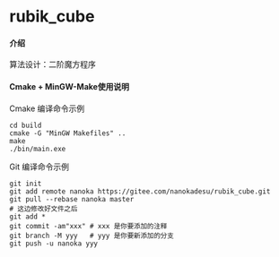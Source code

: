 # rubik_cube

#### 介绍
算法设计：二阶魔方程序

#### Cmake + MinGW-Make使用说明

Cmake 编译命令示例

```
cd build
cmake -G "MinGW Makefiles" ..
make
./bin/main.exe
```

Git 编译命令示例

```
git init
git add remote nanoka https://gitee.com/nanokadesu/rubik_cube.git
git pull --rebase nanoka master
# 这边修改好文件之后
git add *
git commit -am"xxx" # xxx 是你要添加的注释
git branch -M yyy   # yyy 是你要新添加的分支
git push -u nanoka yyy
```
